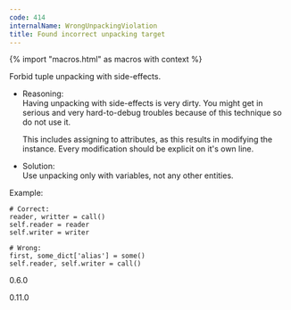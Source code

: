 ```yaml
---
code: 414
internalName: WrongUnpackingViolation
title: Found incorrect unpacking target
---
```


{% import "macros.html" as macros with context %}

Forbid tuple unpacking with side-effects.

  - Reasoning:  
    Having unpacking with side-effects is very dirty. You might get in
    serious and very hard-to-debug troubles because of this technique so
    do not use it.
    
    This includes assigning to attributes, as this results in modifying
    the instance. Every modification should be explicit on it's own
    line.

  - Solution:  
    Use unpacking only with variables, not any other entities.

Example:

    # Correct:
    reader, writter = call()
    self.reader = reader
    self.writer = writer
    
    # Wrong:
    first, some_dict['alias'] = some()
    self.reader, self.writer = call()

<div class="versionadded">

0.6.0

</div>

<div class="versionchanged">

0.11.0

</div>